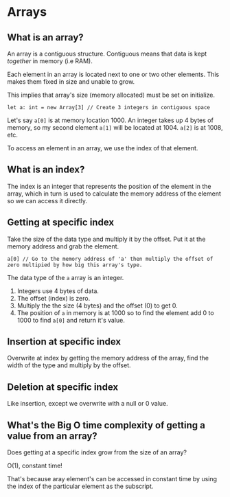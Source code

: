 # Arrays

## What is an array?

An array is a contiguous structure. Contiguous means that data is kept _together_ in memory (i.e RAM).

Each element in an array is located next to one or two other elements. This makes them fixed in size and unable to grow.

This implies that array's size (memory allocated) must be set on initialize.

```
let a: int = new Array[3] // Create 3 integers in contiguous space
```

Let's say `a[0]` is at memory location 1000. An integer takes up 4 bytes of memory, so my second element `a[1]` will be located at 1004. `a[2]` is at 1008, etc.

To access an element in an array, we use the index of that element.

## What is an index?

The index is an integer that represents the position of the element in the array, which in turn is used to calculate the memory address of the element so we can access it directly.

## Getting at specific index

Take the size of the data type and multiply it by the offset. Put it at the memory address and grab the element.

```
a[0] // Go to the memory address of 'a' then multiply the offset of zero multipied by how big this array's type.
```

The data type of the `a` array is an integer.

1. Integers use 4 bytes of data.
2. The offset (index) is zero.
3. Multiply the the size (4 bytes) and the offset (0) to get 0.
4. The position of `a` in memory is at 1000 so to find the element add 0 to 1000 to find `a[0]` and return it's value.

## Insertion at specific index

Overwrite at index by getting the memory address of the array, find the width of the type and multiply by the offset.

## Deletion at specific index

Like insertion, except we overwrite with a null or 0 value.

## What's the Big O time complexity of getting a value from an array?

Does getting at a specific index grow from the size of an array?

O(1), constant time!

That's because aray element's can be accessed in constant time by using the index of the particular element as the subscript.

